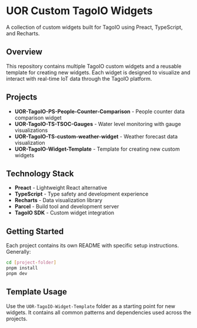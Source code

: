 # UOR Custom TagoIO Widgets

A collection of custom widgets built for TagoIO using Preact, TypeScript, and Recharts.

## Overview

This repository contains multiple TagoIO custom widgets and a reusable template for creating new widgets. Each widget is designed to visualize and interact with real-time IoT data through the TagoIO platform.

## Projects

- **UOR-TagoIO-PS-People-Counter-Comparison** - People counter data comparison widget
- **UOR-TagoIO-TS-TSOC-Gauges** - Water level monitoring with gauge visualizations  
- **UOR-TagoIO-TS-custom-weather-widget** - Weather forecast data visualization
- **UOR-TagoIO-Widget-Template** - Template for creating new custom widgets

## Technology Stack

- **Preact** - Lightweight React alternative
- **TypeScript** - Type safety and development experience
- **Recharts** - Data visualization library
- **Parcel** - Build tool and development server
- **TagoIO SDK** - Custom widget integration

## Getting Started

Each project contains its own README with specific setup instructions. Generally:

```bash
cd [project-folder]
pnpm install
pnpm dev
```

## Template Usage

Use the `UOR-TagoIO-Widget-Template` folder as a starting point for new widgets. It contains all common patterns and dependencies used across the projects.